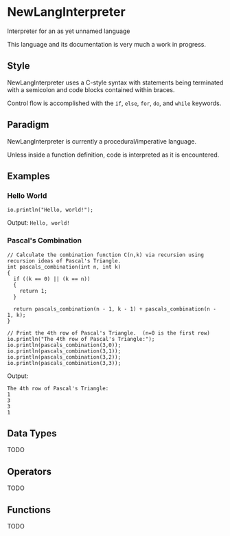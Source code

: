 # NewLangInterpreter
Interpreter for an as yet unnamed language

This language and its documentation is very much a work in progress.

## Style
NewLangInterpreter uses a C-style syntax with statements being terminated with a semicolon and code blocks contained within braces.

Control flow is accomplished with the `if`, `else`, `for`, `do`, and `while` keywords.

## Paradigm

NewLangInterpreter is currently a procedural/imperative language.

Unless inside a function definition, code is interpreted as it is encountered.

## Examples

### Hello World
`io.println("Hello, world!");`

Output:
`Hello, world!`

### Pascal's Combination
```
// Calculate the combination function C(n,k) via recursion using recursion ideas of Pascal's Triangle.
int pascals_combination(int n, int k)
{
  if ((k == 0) || (k == n))
  {
    return 1;
  }

  return pascals_combination(n - 1, k - 1) + pascals_combination(n - 1, k);
}

// Print the 4th row of Pascal's Triangle.  (n=0 is the first row)
io.println("The 4th row of Pascal's Triangle:");
io.println(pascals_combination(3,0));
io.println(pascals_combination(3,1));
io.println(pascals_combination(3,2));
io.println(pascals_combination(3,3));
```

Output:
```
The 4th row of Pascal's Triangle:
1
3
3
1
```

## Data Types
TODO

## Operators
TODO

## Functions
TODO


